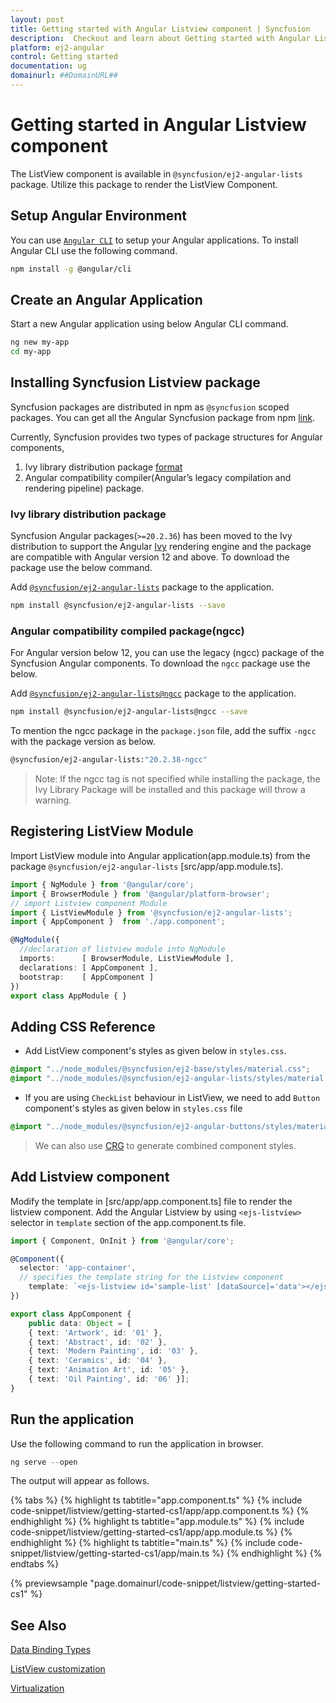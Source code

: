 ```yaml
---
layout: post
title: Getting started with Angular Listview component | Syncfusion
description:  Checkout and learn about Getting started with Angular Listview component of Syncfusion Essential JS 2 and more details.
platform: ej2-angular
control: Getting started 
documentation: ug
domainurl: ##DomainURL##
---
```


# Getting started in Angular Listview component

The ListView component is available in `@syncfusion/ej2-angular-lists` package. Utilize this package to render the
ListView Component.

## Setup Angular Environment

You can use [`Angular CLI`](https://github.com/angular/angular-cli) to setup your Angular applications.
To install Angular CLI use the following command.

```bash
npm install -g @angular/cli
```

## Create an Angular Application

Start a new Angular application using below Angular CLI command.

```bash
ng new my-app
cd my-app
```

## Installing Syncfusion Listview package

Syncfusion packages are distributed in npm as `@syncfusion` scoped packages. You can get all the Angular Syncfusion package from npm [link]( https://www.npmjs.com/search?q=%40syncfusion%2Fej2-angular- ).

Currently, Syncfusion provides two types of package structures for Angular components,
1. Ivy library distribution package [format](https://angular.io/guide/angular-package-format#angular-package-format)
2. Angular compatibility compiler(Angular’s legacy compilation and rendering pipeline) package.

### Ivy library distribution package

Syncfusion Angular packages(`>=20.2.36`) has been moved to the Ivy distribution to support the Angular [Ivy](https://docs.angular.lat/guide/ivy) rendering engine and the package are compatible with Angular version 12 and above. To download the package use the below command.

Add [`@syncfusion/ej2-angular-lists`](https://www.npmjs.com/package/@syncfusion/ej2-angular-lists/v/20.2.38) package to the application.

```bash
npm install @syncfusion/ej2-angular-lists --save
```

### Angular compatibility compiled package(ngcc)

For Angular version below 12, you can use the legacy (ngcc) package of the Syncfusion Angular components. To download the `ngcc` package use the below.

Add [`@syncfusion/ej2-angular-lists@ngcc`](https://www.npmjs.com/package/@syncfusion/ej2-angular-lists/v/20.2.38-ngcc) package to the application.

```bash
npm install @syncfusion/ej2-angular-lists@ngcc --save
```

To mention the ngcc package in the `package.json` file, add the suffix `-ngcc` with the package version as below.

```bash
@syncfusion/ej2-angular-lists:"20.2.38-ngcc"
```

>Note: If the ngcc tag is not specified while installing the package, the Ivy Library Package will be installed and this package will throw a warning.

## Registering ListView Module

Import ListView module into Angular application(app.module.ts) from the package `@syncfusion/ej2-angular-lists` [src/app/app.module.ts].

```typescript
import { NgModule } from '@angular/core';
import { BrowserModule } from '@angular/platform-browser';
// import Listview component Module
import { ListViewModule } from '@syncfusion/ej2-angular-lists';
import { AppComponent }  from './app.component';

@NgModule({
  //declaration of listview module into NgModule
  imports:      [ BrowserModule, ListViewModule ],
  declarations: [ AppComponent ],
  bootstrap:    [ AppComponent ]
})
export class AppModule { }
```

## Adding CSS Reference

* Add ListView component's styles as given below in `styles.css`.

```css
@import "../node_modules/@syncfusion/ej2-base/styles/material.css";
@import "../node_modules/@syncfusion/ej2-angular-lists/styles/material.css";
```

* If you are using `CheckList` behaviour in ListView, we need to add `Button` component's styles as given below in `styles.css` file

```css
@import "../node_modules/@syncfusion/ej2-angular-buttons/styles/material.css";
```

> We can also use [CRG](https://crg.syncfusion.com/) to generate combined component styles.

## Add Listview component

Modify the template in [src/app/app.component.ts] file to render the listview component.
Add the Angular Listview by using `<ejs-listview>` selector in `template` section of the app.component.ts file.

```typescript
import { Component, OnInit } from '@angular/core';

@Component({
  selector: 'app-container',
  // specifies the template string for the Listview component
    template: `<ejs-listview id='sample-list' [dataSource]='data'></ejs-listview>`
})

export class AppComponent {
    public data: Object = [
    { text: 'Artwork', id: '01' },
    { text: 'Abstract', id: '02' },
    { text: 'Modern Painting', id: '03' },
    { text: 'Ceramics', id: '04' },
    { text: 'Animation Art', id: '05' },
    { text: 'Oil Painting', id: '06' }];
}

```

## Run the application

Use the following command to run the application in browser.

```javascript
ng serve --open
```

The output will appear as follows.

{% tabs %}
{% highlight ts tabtitle="app.component.ts" %}
{% include code-snippet/listview/getting-started-cs1/app/app.component.ts %}
{% endhighlight %}
{% highlight ts tabtitle="app.module.ts" %}
{% include code-snippet/listview/getting-started-cs1/app/app.module.ts %}
{% endhighlight %}
{% highlight ts tabtitle="main.ts" %}
{% include code-snippet/listview/getting-started-cs1/app/main.ts %}
{% endhighlight %}
{% endtabs %}
  
{% previewsample "page.domainurl/code-snippet/listview/getting-started-cs1" %}

## See Also

[Data Binding Types](./data-binding)

[ListView customization](./customizing-templates)

[Virtualization](./virtualization)